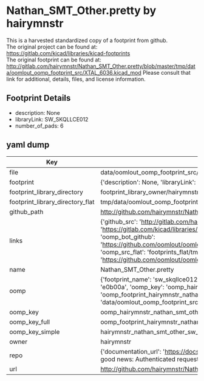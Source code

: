 # Nathan_SMT_Other.pretty by hairymnstr  
This is a harvested standardized copy of a footprint from github.  
The original project can be found at:  
https://gitlab.com/kicad/libraries/kicad-footprints  
The original footprint can be found at:
http://gitlab.com/hairymnstr/Nathan_SMT_Other.pretty/blob/master/tmp/data/oomlout_oomp_footprint_src/XTAL_6036.kicad_mod
Please consult that link for additional, details, files, and license information.  
## Footprint Details
* description: None  
* libraryLink: SW_SKQLLCE012  
* number_of_pads: 6  
## yaml dump  
| Key | Value |  
| --- | --- |  
| file | data/oomlout_oomp_footprint_src/Nathan_SMT_Other.pretty/SW_SKQLLCE012.kicad_mod |  
| footprint | {'description': None, 'libraryLink': 'SW_SKQLLCE012', 'number_of_pads': 6} |  
| footprint_library_directory | footprint_library_owner/hairymnstr_Nathan_SMT_Other.pretty |  
| footprint_library_directory_flat | tmp/data/oomlout_oomp_footprint_src/footprints_flat/hairymnstr_nathan_smt_other_sw_skqllce012/working |  
| github_path | http://github.com/hairymnstr/Nathan_SMT_Other.pretty/blob/master/tmp/data/oomlout_oomp_footprint_src/SW_SKQLLCE012.kicad_mod |  
| links | {'github_src': 'http://gitlab.com/hairymnstr/Nathan_SMT_Other.pretty/blob/master/tmp/data/oomlout_oomp_footprint_src/XTAL_6036.kicad_mod', 'github_src_repo': 'https://gitlab.com/kicad/libraries/kicad-footprints', 'oomp_bot': 'tmp/data/oomlout_oomp_footprint_src/footprints/hairymnstr_nathan_smt_other_sw_skqllce012/working', 'oomp_bot_github': 'https://github.com/oomlout/oomlout_oomp_footprint_bot/tree/main/tmp/data/oomlout_oomp_footprint_src/footprints/hairymnstr_nathan_smt_other_sw_skqllce012/working', 'oomp_src_flat': 'footprints_flat/tmp/data/oomlout_oomp_footprint_src/footprints_flat/hairymnstr_nathan_smt_other_sw_skqllce012/working', 'oomp_src_flat_github': 'https://github.com/oomlout/oomlout_oomp_footprint_src/tree/main/tmp/data/oomlout_oomp_footprint_src/footprints_flat/hairymnstr_nathan_smt_other_sw_skqllce012/working'} |  
| name | Nathan_SMT_Other.pretty |  
| oomp | {'footprint_name': 'sw_skqllce012', 'library_name': 'nathan_smt_other', 'md5': 'e0b00a4dec4be871150fedf795d41b2d', 'md5_10': 'e0b00a4dec', 'md5_5': 'e0b00', 'md5_6': 'e0b00a', 'oomp_key': 'oomp_hairymnstr_nathan_smt_other_sw_skqllce012', 'oomp_key_extra': 'oomp_footprint_hairymnstr_nathan_smt_other_sw_skqllce012', 'oomp_key_full': 'oomp_footprint_hairymnstr_nathan_smt_other_sw_skqllce012_e0b00a', 'oomp_key_simple': 'hairymnstr_nathan_smt_other_sw_skqllce012', 'original_filename': 'data/oomlout_oomp_footprint_src/Nathan_SMT_Other.pretty/SW_SKQLLCE012.kicad_mod', 'owner_name': 'hairymnstr'} |  
| oomp_key | oomp_hairymnstr_nathan_smt_other_sw_skqllce012 |  
| oomp_key_full | oomp_footprint_hairymnstr_nathan_smt_other_sw_skqllce012 |  
| oomp_key_simple | hairymnstr_nathan_smt_other_sw_skqllce012 |  
| owner | hairymnstr |  
| repo | {'documentation_url': 'https://docs.github.com/rest/overview/resources-in-the-rest-api#rate-limiting', 'message': "API rate limit exceeded for 84.66.142.224. (But here's the good news: Authenticated requests get a higher rate limit. Check out the documentation for more details.)"} |  
| url | http://github.com/hairymnstr/Nathan_SMT_Other.pretty |  

